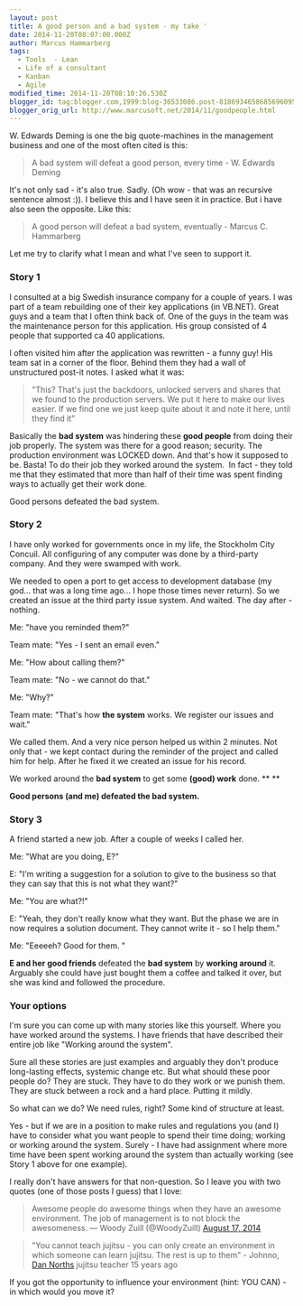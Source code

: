```yaml
---
layout: post
title: A good person and a bad system - my take '
date: 2014-11-20T08:07:00.000Z
author: Marcus Hammarberg
tags:
  - Tools  - Lean
  - Life of a consultant
  - Kanban
  - Agile
modified_time: 2014-11-20T08:10:26.530Z
blogger_id: tag:blogger.com,1999:blog-36533086.post-8186934658685696095
blogger_orig_url: http://www.marcusoft.net/2014/11/goodpeople.html
---
```





W. Edwards Deming is one the big quote-machines in the management
business and one of the most often cited is this:

> A bad system will defeat a good person, every time - W. Edwards
> Deming 

It's not only sad - it's also true. Sadly. (Oh wow - that was an
recursive sentence almost :)). I believe this and I have seen it in
practice. But i have also seen the opposite. Like this:

> A good person will defeat a bad system, eventually - Marcus C.
> Hammarberg

Let me try to clarify what I mean and what I've seen to support it.
### Story 1



I consulted at a big Swedish insurance company for a couple of years. I
was part of a team rebuilding one of their key applications (in VB.NET).
Great guys and a team that I often think back of. One of the guys in the
team was the maintenance person for this application. His group
consisted of 4 people that supported ca 40 applications. 






I often visited him after the application was rewritten - a funny guy!
His team sat in a corner of the floor. Behind them they had a wall of
unstructured post-it notes. I asked what it was:


> "This? That's just the backdoors, unlocked servers and shares that we
> found to the production servers. We put it here to make our lives
> easier. If we find one we just keep quite about it and note it here,
> until they find it" 

Basically the **bad system** was hindering these **good people** from
doing their job properly. The system was there for a good reason;
security. The production environment was LOCKED down. And that's how it
supposed to be. Basta! To do their job they worked around the
system.  In fact - they told me that they estimated that more than half
of their time was spent finding ways to actually get their work done.

Good persons defeated the bad system.

### Story 2



I have only worked for governments once in my life, the Stockholm City
Concuil. All configuring of any computer was done by a third-party
company. And they were swamped with work. 






We needed to open a port to get access to development database (my
god... that was a long time ago... I hope those times never return). So
we created an issue at the third party issue system. And waited. The day
after - nothing.






Me: "have you reminded them?"




Team mate: "Yes - I sent an email even."




Me: "How about calling them?"




Team mate: "No - we cannot do that."




Me: "Why?"




Team mate: "That's how **the system** works. We register our issues and
wait."






We called them. And a very nice person helped us within 2 minutes. Not
only that - we kept contact during the reminder of the project and
called him for help. After he fixed it we created an issue for his
record. 






We worked around the **bad system** to get some **(good) work**
done. ** **




**Good persons (and me) defeated the bad system.**


### Story 3



A friend started a new job. After a couple of weeks I called her. 




Me: "What are you doing, E?"




E: "I'm writing a suggestion for a solution to give to the business so
that they can say that this is not what they want?"




Me: "You are what?!"




E: "Yeah, they don't really know what they want. But the phase we are in
now requires a solution document. They cannot write it - so I help
them."




Me: "Eeeeeh? Good for them. "






**E and her good friends** defeated the **bad system** by **working
around** it. Arguably she could have just bought them a coffee and
talked it over, but she was kind and followed the procedure. 


### Your options



I'm sure you can come up with many stories like this yourself. Where you
have worked around the systems. I have friends that have described their
entire job like "Working around the system". 






Sure all these stories are just examples and arguably they don't produce
long-lasting effects, systemic change etc. But what should these poor
people do? They are stuck. They have to do they work or we punish them.
They are stuck between a rock and a hard place. Putting it mildly. 






So what can we do? We need rules, right? Some kind of structure at
least. 






Yes - but if we are in a position to make rules and regulations you (and
I) have to consider what you want people to spend their time doing;
working or working around the system. Surely - I have had assignment
where more time have been spent working around the system than actually
working (see Story 1 above for one example). 






I really don't have answers for that non-question. So I leave you with
two quotes (one of those posts I guess) that I love:




> Awesome people do awesome things when they have an awesome
> environment. The job of management is to not block the awesomeness.
> — Woody Zuill (@WoodyZuill) [August 17,
> 2014](https://twitter.com/WoodyZuill/status/500813604720230401)




> "You cannot teach jujitsu - you can only create an environment in
> which someone can learn jujitsu. The rest is up to them" - Johnno,
> <a href="http://dannorth.net/" target="_blank">Dan Norths</a> jujitsu
> teacher 15 years ago 




If you got the opportunity to influence your environment (hint: YOU
CAN) - in which would you move it? 


